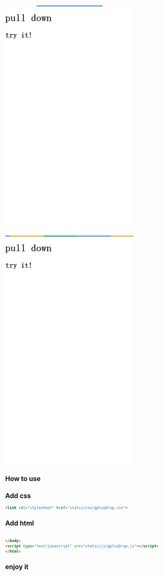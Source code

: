 <img src="demo1.jpg"/><img src="demo2.jpg"/>

## How to use 


## Add css
```html
<link rel="stylesheet" href="static/css/gplusDrop.css">
```

## Add html 
```html

</body>
<script type="text/javascript" src="static/js/gplusDrop.js"></script>
</html>

```
## enjoy it
